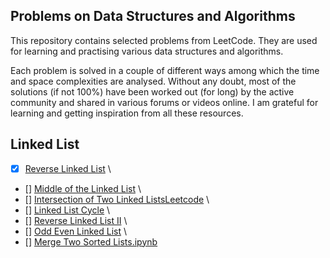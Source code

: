 ## Problems on Data Structures and Algorithms

This repository contains selected problems from LeetCode. They are used for learning and practising various data structures and algorithms.

Each problem is solved in a couple of different ways among which the time and space complexities are analysed. Without any doubt, most of the solutions (if not 100%) have been worked out (for long) by the active community and shared in various forums or videos online. I am grateful for learning and getting inspiration from all these resources.

## Linked List

- [x] [Reverse Linked List](./linked_list/reverse_linked_list.ipynb) \
- [] [Middle of the Linked List](./linked_list/middle_of_the_linked_list.ipynb) \
- [] [Intersection of Two Linked ListsLeetcode](./linked_list/intersection_of_two_linked_lists.ipynb) \
- [] [Linked List Cycle](./linked_list/linked_list_cycle.ipynb ) \
- [] [Reverse Linked List II](./linked_list/reverse_linked_list_2.ipynb) \
- [] [Odd Even Linked List](./linked_list/odd_even_linked_list.ipynb) \
- [] [Merge Two Sorted Lists.ipynb](./linked_list/merge_two_sorted_lists.ipynb)


  
